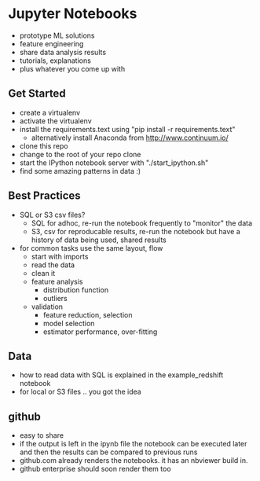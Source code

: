 # Jupyter Notebooks

* prototype ML solutions
* feature engineering
* share data analysis results
* tutorials, explanations
* plus whatever you come up with

## Get Started
* create a virtualenv
* activate the virtualenv
* install the requirements.text using "pip install -r requirements.text"
  * alternatively install Anaconda from http://www.continuum.io/
* clone this repo
* change to the root of your repo clone
* start the IPython notebook server with "./start_ipython.sh"
* find some amazing patterns in data :)

## Best Practices
* SQL or S3 csv files?
  * SQL for adhoc, re-run the notebook frequently to "monitor" the data
  * S3, csv for reproducable results, re-run the notebook but have a history of data being used, shared results
* for common tasks use the same layout, flow
  * start with imports
  * read the data
  * clean it
  * feature analysis
    * distribution function
    * outliers
  * validation
    * feature reduction, selection
    * model selection
    * estimator performance, over-fitting

## Data
* how to read data with SQL is explained in the example_redshift notebook
* for local or S3 files .. you got the idea

## github
* easy to share
* if the output is left in the ipynb file the notebook can be executed later and then the results can be compared to previous runs
* github.com already renders the notebooks. it has an nbviewer build in.
* github enterprise should soon render them too
